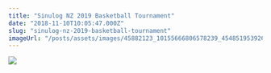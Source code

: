 ```yaml
---
title: "Sinulog NZ 2019 Basketball Tournament"
date: "2018-11-10T10:05:47.000Z"
slug: "sinulog-nz-2019-basketball-tournament"
imageUrl: "/posts/assets/images/45882123_10155666806578239_4548519539268124672_o-742x1024.jpg"
---
```


![](https://i0.wp.com/santonino-nz.org/wp-content/uploads/2018/11/45882123_10155666806578239_4548519539268124672_o-742x1024.jpg?resize=742%2C1024)